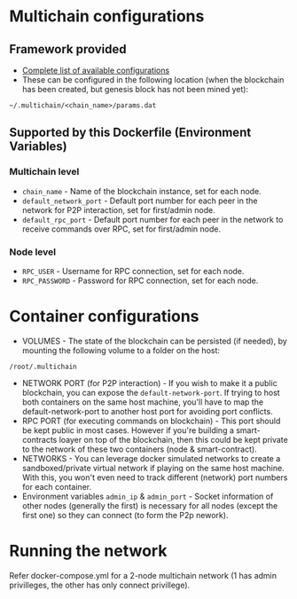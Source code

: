 # Multichain configurations

## Framework provided
* [Complete list of available configurations](https://www.multichain.com/developers/blockchain-parameters/)
* These can be configured in the following location (when the blockchain has been created, but genesis block has not been mined yet):
```
~/.multichain/<chain_name>/params.dat
```

## Supported by this Dockerfile (Environment Variables)

### Multichain level
* `chain_name` - Name of the blockchain instance, set for each node.
* `default_network_port` - Default port number for each peer in the network for P2P interaction, set for first/admin node.
* `default_rpc_port` - Default port number for each peer in the network to receive commands over RPC, set for first/admin node.

### Node level
* `RPC_USER` - Username for RPC connection, set for each node.
* `RPC_PASSWORD` - Password for RPC connection, set for each node.

# Container configurations
* VOLUMES - The state of the blockchain can be persisted (if needed), by mounting the following volume to a folder on the host:
```
/root/.multichain
```
* NETWORK PORT (for P2P interaction) - If you wish to make it a public blockchain, you can expose the `default-network-port`. If trying to host both containers on the same host machine, you'll have to map the default-network-port to another host port for avoiding port conflicts.
* RPC PORT (for executing commands on blockchain) - This port should be kept public in most cases. However if you're building a smart-contracts loayer on top of the blockchain, then this could be kept private to the network of these two containers (node & smart-contract).
* NETWORKS - You can leverage docker simulated networks to create a sandboxed/private virtual network if playing on the same host machine. With this, you won't even need to track different (network) port numbers for each container.
* Environment variables `admin_ip` & `admin_port` - Socket information of other nodes (generally the first) is necessary for all nodes (except the first one) so they can connect (to form the P2p nework).

# Running the network
Refer docker-compose.yml for a 2-node multichain network (1 has admin privilleges, the other has only connect privillege).
